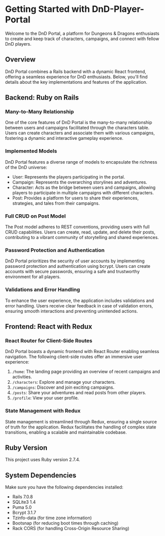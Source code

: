 
# Getting Started with DnD-Player-Portal

Welcome to the DnD Portal, a platform for Dungeons & Dragons enthusiasts to create and keep track of characters, campaigns, and connect with fellow DnD players.


## Overview

DnD Portal combines a Rails backend with a dynamic React frontend, offering a seamless experience for DnD enthusiasts. Below, you'll find details about the key implementations and features of the application.

## Backend: Ruby on Rails

### Many-to-Many Relationship

One of the core features of DnD Portal is the many-to-many relationship between users and campaigns facilitated through the characters table. Users can create characters and associate them with various campaigns, fostering a dynamic and interactive gameplay experience.

### Implemented Models

DnD Portal features a diverse range of models to encapsulate the richness of the DnD universe:

- User: Represents the players participating in the portal.
- Campaign: Represents the overarching storylines and adventures.
- Character: Acts as the bridge between users and campaigns, allowing players to participate in multiple campaigns with different characters.
- Post: Provides a platform for users to share their experiences, strategies, and tales from their campaigns.

### Full CRUD on Post Model

The Post model adheres to REST conventions, providing users with full CRUD capabilities. Users can create, read, update, and delete their posts, contributing to a vibrant community of storytelling and shared experiences.

### Password Protection and Authentication

DnD Portal prioritizes the security of user accounts by implementing password protection and authentication using bcrypt. Users can create accounts with secure passwords, ensuring a safe and trustworthy environment for all players.

### Validations and Error Handling

To enhance the user experience, the application includes validations and error handling. Users receive clear feedback in case of validation errors, ensuring smooth interactions and preventing unintended actions.

## Frontend: React with Redux

### React Router for Client-Side Routes

DnD Portal boasts a dynamic frontend with React Router enabling seamless navigation. The following client-side routes offer an immersive user experience:

1. `/home`: The landing page providing an overview of recent campaigns and activities.
2. `/characters`: Explore and manage your characters.
3. `/campaigns`: Discover and join exciting campaigns.
4. `/posts`: Share your adventures and read posts from other players.
5. `/profile`: View your user profile.

### State Management with Redux

State management is streamlined through Redux, ensuring a single source of truth for the application. Redux facilitates the handling of complex state transitions, enabling a scalable and maintainable codebase.


## Ruby Version

This project uses Ruby version 2.7.4.

## System Dependencies

Make sure you have the following dependencies installed:

- Rails 7.0.8
- SQLite3 1.4
- Puma 5.0
- Bcrypt 3.1.7
- Tzinfo-data (for time zone information)
- Bootsnap (for reducing boot times through caching)
- Rack CORS (for handling Cross-Origin Resource Sharing)




